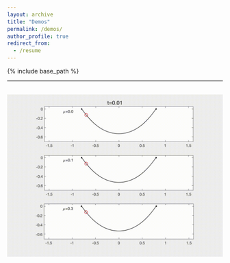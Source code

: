 ```yaml
---
layout: archive
title: "Demos"
permalink: /demos/
author_profile: true
redirect_from:
  - /resume
---
```


{% include base_path %}

---

<br/><img src='../images/111.gif' width="800">

